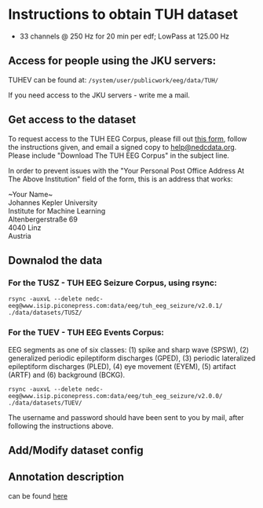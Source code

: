 # Instructions to obtain TUH dataset

- 33 channels @ 250 Hz for 20 min per edf; LowPass at 125.00 Hz

## Access for people using the JKU servers:

TUHEV can be found at: ```/system/user/publicwork/eeg/data/TUH/```

If you need access to the JKU servers - write me a mail.

## Get access to the dataset
To request access to the TUH EEG Corpus, please fill out [this form](https://isip.piconepress.com/projects/tuh_eeg/html/data_sharing.pdf), follow the instructions given, and email a signed copy to help@nedcdata.org. Please include "Download The TUH EEG Corpus" in the subject line.

In order to prevent issues with the "Your Personal Post Office Address At The Above Institution" field of the form, this is an address that works:

\~Your Name~ \
Johannes Kepler University \
Institute for Machine Learning \
Altenbergerstraße 69 \
4040 Linz \
Austria

## Downalod the data
### For the TUSZ - TUH EEG Seizure Corpus, using rsync:
```
rsync -auxvL --delete nedc-eeg@www.isip.piconepress.com:data/eeg/tuh_eeg_seizure/v2.0.1/ ./data/datasets/TUSZ/
```
### For the TUEV - TUH EEG Events Corpus:
EEG segments as one of six classes: (1) spike and sharp wave (SPSW), (2) generalized periodic epileptiform discharges (GPED), (3) periodic lateralized epileptiform discharges (PLED), (4) eye movement (EYEM), (5) artifact (ARTF) and (6) background (BCKG).
```
rsync -auxvL --delete nedc-eeg@www.isip.piconepress.com:data/eeg/tuh_eeg_seizure/v2.0.0/ ./data/datasets/TUEV/
```

The username and password should have been sent to you by mail, after following the instructions above.

## Add/Modify dataset config

## Annotation description
can be found [here](https://view.officeapps.live.com/op/view.aspx?src=https%3A%2F%2Fisip.piconepress.com%2Fpublications%2Freports%2F2020%2Ftuh_eeg%2Fannotations%2Fannotation_guidelines_v39.docx&wdOrigin=BROWSELINK)
